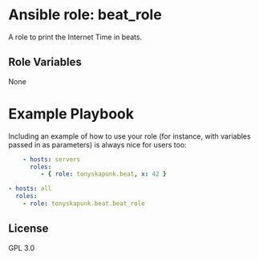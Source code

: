 # Ansible role: beat_role

A role to print the Internet Time in beats.

## Role Variables

None

# Example Playbook

Including an example of how to use your role (for instance, with variables passed in as parameters) is always nice for users too:

```yaml
    - hosts: servers
      roles:
         - { role: tonyskapunk.beat, x: 42 }

- hosts: all
  roles:
    - role: tonyskapunk.beat.beat_role
```

## License

GPL 3.0

